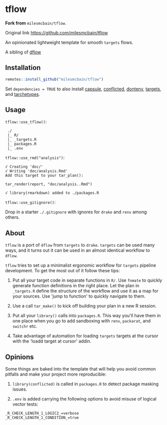 # tflow


**Fork from** `milesmcbain/tflow`.

Original link https://github.com/milesmcbain/tflow

An opinionated lightweight template for smooth `targets` flows.

A sibling of [dflow](https://github.com/milesmcbain/dflow)

## Installation

```r
remotes::install_github("milesmcbain/tflow")
```

Set `dependencies = TRUE` to also install [capsule](https://github.com/MilesMcBain/capsule), [conflicted](https://github.com/r-lib/conflicted), [dontenv](https://github.com/gaborcsardi/dotenv), [targets](https://docs.ropensci.org/drake), and [tarchetypes](https://github.com/ropensci/tarchetypes).

## Usage

`tflow::use_tflow()`:

```
 ./
 |_ R/
 |_ _targets.R
 |_ packages.R
 |_ .env
```

`tflow::use_rmd("analysis")`:

```
√ Creating 'doc/'
√ Writing 'doc/analysis.Rmd'
Add this target to your tar_plan():

tar_render(report, "doc/analysis..Rmd")

√ library(rmarkdown) added to ./packages.R
```

`tflow::use_gitignore()`:

Drop in a starter `./.gitignore` with ignores for `drake` and `renv` among others.


## About

`tflow` is a port of `dflow` from `targets` to `drake`. `targets` can be used many ways, and it turns out it can be used in an almost identical workflow to `dflow`. 

`tflow` tries to set up a minimalist ergonomic workflow for `targets` pipeline
development. To get the most out of it follow these tips:

1. Put all your target code in separate functions in `R/`. Use `fnmate` to
   quickly generate function definitions in the right place. Let the plan in `_targets.R` define
   the structure of the workflow and use it as a map for your sources. Use 'jump
   to function' to quickly navigate to them.

2. Use a call `tar_make()` to kick off building your plan in a new R session.
  
3. Put all your `library()` calls into `packages.R`. This way you'll have them
   in one place when you go to add sandboxing with `renv`, `packarat`, and
   `switchr` etc.

4. Take advantage of automation for loading `targets` targets at the cursor with the 'loadd target at cursor' addin.

## Opinions

Some things are baked into the template that will help you avoid common pitfalls
and make your project more reproducible:

1. `library(conflicted)` is called in `packages.R` to detect package masking issues.

2. `.env` is added carrying the following options to avoid misuse of logical vector tests:

```
_R_CHECK_LENGTH_1_LOGIC2_=verbose
_R_CHECK_LENGTH_1_CONDITION_=true
```
